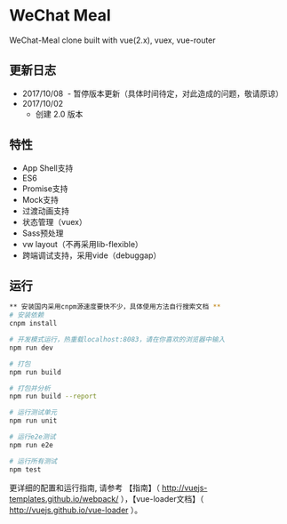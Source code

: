 # WeChat Meal
WeChat-Meal clone built with vue(2.x), vuex, vue-router

## 更新日志
- 2017/10/08
  - 暂停版本更新（具体时间待定，对此造成的问题，敬请原谅）
- 2017/10/02
  - 创建 2.0 版本
  
## 特性
- App Shell支持
- ES6
- Promise支持
- Mock支持
- 过渡动画支持
- 状态管理（vuex）
- Sass预处理
- vw layout（不再采用lib-flexible）
- 跨端调试支持，采用vide（debuggap）

## 运行

``` bash
** 安装国内采用cnpm源速度要快不少，具体使用方法自行搜索文档 **
# 安装依赖
cnpm install

# 开发模式运行，热重载localhost:8083，请在你喜欢的浏览器中输入
npm run dev

# 打包
npm run build

# 打包并分析
npm run build --report

# 运行测试单元
npm run unit

# 运行e2e测试
npm run e2e

# 运行所有测试
npm test
```

更详细的配置和运行指南, 请参考 【指南】（ http://vuejs-templates.github.io/webpack/ ），【vue-loader文档】（ http://vuejs.github.io/vue-loader ）。
